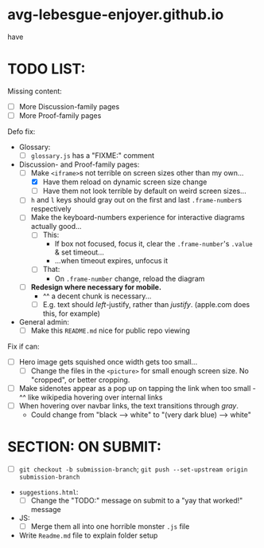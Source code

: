 # avg-lebesgue-enjoyer.github.io
have



# TODO LIST:

Missing content:
  - [ ] More Discussion-family pages
  - [ ] More Proof-family pages

Defo fix:
  - Glossary:
    - [ ] `glossary.js` has a "FIXME:" comment
  - Discussion- and Proof-family pages:
    - [ ] Make `<iframe>`s not terrible on screen sizes other than my own...
      - [x] Have them reload on dynamic screen size change
      - [ ] Have them not look terrible by default on weird screen sizes...
    - [ ] `h` and `l` keys should gray out on the first and last `.frame-number`s respectively
    - [ ] Make the keyboard-numbers experience for interactive diagrams actually good...
      - [ ] This:
        - If box not focused, focus it, clear the `.frame-number`'s `.value` & set timeout...
        - ...when timeout expires, unfocus it
      - [ ] That:
        - On `.frame-number` change, reload the diagram
    - [ ] **Redesign where necessary for mobile.**
        - ^^ a decent chunk is necessary...
        - [ ] E.g. text should *left*-justify, rather than *justify*. (apple.com does this, for example)
  - General admin:
    - [ ] Make this `README.md` nice for public repo viewing

Fix if can:
  - [ ] Hero image gets squished once width gets too small...
    - [ ] Change the files in the `<picture>` for small enough screen size. No "cropped", or better cropping.
  - [ ] Make sidenotes appear as a pop up on tapping the link when too small
        - ^^ like wikipedia hovering over internal links
  - [ ] When hovering over navbar links, the text transitions through *gray*. 
    - Could change from "black --> white" to "(very dark blue) --> white"



# SECTION: ON SUBMIT:
  - [ ] `git checkout -b submission-branch`; `git push --set-upstream origin submission-branch`
  - `suggestions.html`:
    - [ ] Change the "TODO:" message on submit to a "yay that worked!" message
  - JS:
    - [ ] Merge them all into one horrible monster `.js` file
  - Write `Readme.md` file to explain folder setup
